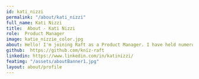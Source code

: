 ```yaml
---
id: kati_nizzi
permalink: "/about/kati_nizzi"
full_name: Kati Nizzi
title:  About - Kati Nizzi
role:  Product Manager
image: katie_nizzie_color.jpg
about: Hello! I'm joining Raft as a Product Manager. I have held numerous roles helping companies deliver software products to users. Most recently, I was a user experience architect, and before that, I was a solution delivery professional. While the roles and titles have been different, what it really comes down to is that I love to help people, connect dots, and solve tough problems while having a bit of fun. I find the most success when I work with people who align to a common goal, and I'm very excited about what Raft is doing.  I live in Iowa with my husband, 2 sons, and a crazy dog. I have lived in Iowa the majority of my life, but I have a passion for mountain air, and most vacations I take involve going somewhere with good hiking. I am a Peloton enthusiast, love movies and audiobooks (always looking for recommendations!), enjoy cooking and baking, and being outside as much as possible. I believe a good laugh can change any situation.
github:  https://github.com/kniz-raft
linkedin: https://www.linkedin.com/in/katinizzi/
featimg: "/assets/aboutBanner1.jpg"
layout: about/profile
---
```

